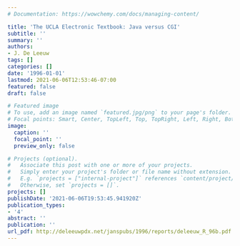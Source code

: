 ```yaml
---
# Documentation: https://wowchemy.com/docs/managing-content/

title: 'The UCLA Electronic Textbook: Java versus CGI'
subtitle: ''
summary: ''
authors:
- J. De Leeuw
tags: []
categories: []
date: '1996-01-01'
lastmod: 2021-06-06T12:53:46-07:00
featured: false
draft: false

# Featured image
# To use, add an image named `featured.jpg/png` to your page's folder.
# Focal points: Smart, Center, TopLeft, Top, TopRight, Left, Right, BottomLeft, Bottom, BottomRight.
image:
  caption: ''
  focal_point: ''
  preview_only: false

# Projects (optional).
#   Associate this post with one or more of your projects.
#   Simply enter your project's folder or file name without extension.
#   E.g. `projects = ["internal-project"]` references `content/project/deep-learning/index.md`.
#   Otherwise, set `projects = []`.
projects: []
publishDate: '2021-06-06T19:53:45.941920Z'
publication_types:
- '4'
abstract: ''
publication: ''
url_pdf: http://deleeuwpdx.net/janspubs/1996/reports/deleeuw_R_96b.pdf
---
```


